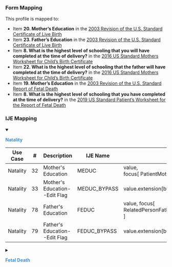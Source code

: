 ### Form Mapping
This profile is mapped to:
 * Item **20. Mother’s Education** in the [2003 Revision of the U.S. Standard Certificate of Live Birth](https://www.cdc.gov/nchs/data/dvs/birth11-03final-ACC.pdf)
 * Item **23. Father’s Education** in the [2003 Revision of the U.S. Standard Certificate of Live Birth](https://www.cdc.gov/nchs/data/dvs/birth11-03final-ACC.pdf)
 * Item **8. What is the highest level of schooling that you will have completed at the time of delivery?** in the [2016 US Standard Mothers Worksheet for Child’s Birth Certificate](https://www.cdc.gov/nchs/data/dvs/moms-worksheet-2016-508.pdf)
 * Item **22. What is the highest level of schooling that the father will have completed at the time of delivery?** in the [2016 US Standard Mothers Worksheet for Child’s Birth Certificate](https://www.cdc.gov/nchs/data/dvs/moms-worksheet-2016-508.pdf)
 * Item **19. Mother’s Education** in the [2003 Revision of the U.S. Standard Report of Fetal Death](https://www.cdc.gov/nchs/data/dvs/FDEATH11-03finalACC.pdf)
 * Item **8. What is the highest level of schooling that you have completed at the time of delivery?** in the [2019 US Standard Patient’s Worksheet for the Report of Fetal Death](https://www.cdc.gov/nchs/data/dvs/fetal-death-mother-worksheet-english-2019-508.pdf)

### IJE Mapping

<style>
 .context-menu {cursor: context-menu; color: #438bca;}
 .context-menu:hover {opacity: 0.5;}
</style>
<details open>

<summary>

<strong class='context-menu' > Natality </strong>

</summary>
<table class='grid'>
<thead>
  <tr>
    <th style='text-align: center'><strong>Use Case</strong></th>
    <th><strong>#</strong></th>
    <th><strong>Description</strong></th>
    <th><strong>IJE Name</strong></th>
    <th><strong>Field</strong></th>
    <th><strong>Type</strong></th>
    <th><strong>Value Set/Comments</strong></th>
  </tr>
</thead>
<tbody>
<tr>
  <td style='text-align: center'>Natality</td>
  <td>32</td>
  <td>Mother's Education</td>
  <td>MEDUC</td>
  <td>value,  <br />focus[ PatientMotherVitalRecords ]</td>
  <td>codeable</td>
  <td><a href='ValueSet-ValueSet-education-level-vr.html'>ValueSetEducationLevelVitalRecords</a></td>
</tr>
<tr>
  <td style='text-align: center'>Natality</td>
  <td>33</td>
  <td>Mother's Education--Edit Flag</td>
  <td>MEDUC_BYPASS</td>
  <td>value.extension[bypassEditFlag].value</td>
  <td>codeable</td>
  <td><a href='ValueSet-valueset-edit-bypass-01234-vr.html'>ValueSetEditBypass01234VitalRecords</a>, <br />See <a href='usage.html#handling-of-edit-flags'>Handling of edit flags</a></td>
</tr>
<tr>
  <td style='text-align: center'>Natality</td>
  <td>78</td>
  <td>Father's Education</td>
  <td>FEDUC</td>
  <td>value, focus[ RelatedPersonFatherNaturalVitalRecords ]</td>
  <td>codeable</td>
  <td><a href='ValueSet-ValueSet-education-level-vr.html'>ValueSetEducationLevelVitalRecords</a></td>
</tr>
<tr>
  <td style='text-align: center'>Natality</td>
  <td>79</td>
  <td>Father's Education--Edit Flag</td>
  <td>FEDUC_BYPASS</td>
  <td>value.extension[bypassEditFlag].value</td>
  <td>codeable</td>
  <td><a href='ValueSet-valueset-edit-bypass-01234-vr.html'>ValueSetEditBypass01234VitalRecords</a>, <br />See <a href='usage.html#handling-of-edit-flags'>Handling of edit flags</a></td>
</tr>

</tbody>
</table>

</details>
<p></p>

<details>

<summary>

<strong class='context-menu'> Fetal Death </strong>

</summary>
<table class='grid'>
<thead>
  <tr>
    <th style='text-align: center'><strong>Use Case</strong></th>
    <th><strong>#</strong></th>
    <th><strong>Description</strong></th>
    <th><strong>IJE Name</strong></th>
    <th><strong>Field</strong></th>
    <th><strong>Type</strong></th>
    <th><strong>Value Set/Comments</strong></th>
  </tr>
</thead>
<tbody>
<tr>
  <td style='text-align: center'>Fetal Death</td>
  <td>32</td>
  <td>Mother's Education</td>
  <td>MEDUC</td>
  <td>value, <br />focus[ PatientMotherVitalRecords ]</td>
  <td>codeable</td>
  <td><a href='ValueSet-ValueSet-education-level-vr.html'>ValueSetEducationLevelVitalRecords</a></td>
</tr>
<tr>
  <td style='text-align: center'>Fetal Death</td>
  <td>33</td>
  <td>Mother's Education--Edit Flag</td>
  <td>MEDUC_BYPASS</td>
  <td>value.extension[bypassEditFlag].value</td>
  <td>codeable</td>
  <td><a href='ValueSet-valueset-edit-bypass-01234-vr.html'>ValueSetEditBypass01234VitalRecords</a>, <br />See <a href='usage.html#handling-of-edit-flags'>Handling of edit flags</a></td>
</tr>
<tr>
  <td style='text-align: center'>Fetal Death</td>
  <td>283</td>
  <td>Father's Education</td>
  <td>FEDUC</td>
  <td>value, <br />focus[ RelatedPersonFatherNaturalVitalRecords ]</td>
  <td>codeable</td>
  <td><a href='ValueSet-ValueSet-education-level-vr.html'>ValueSetEducationLevelVitalRecords</a></td>
</tr>
<tr>
  <td style='text-align: center'>Fetal Death</td>
  <td>284</td>
  <td>Father's Education--Edit Flag</td>
  <td>FEDUC_BYPASS</td>
  <td>value.extension[bypassEditFlag].value</td>
  <td>codeable</td>
  <td><a href='ValueSet-valueset-edit-bypass-01234-vr.html'>ValueSetEditBypass01234VitalRecords</a>, <br />See <a href='usage.html#handling-of-edit-flags'>Handling of edit flags</a></td>
</tr>

</tbody>
</table>

</details>
<p></p>

